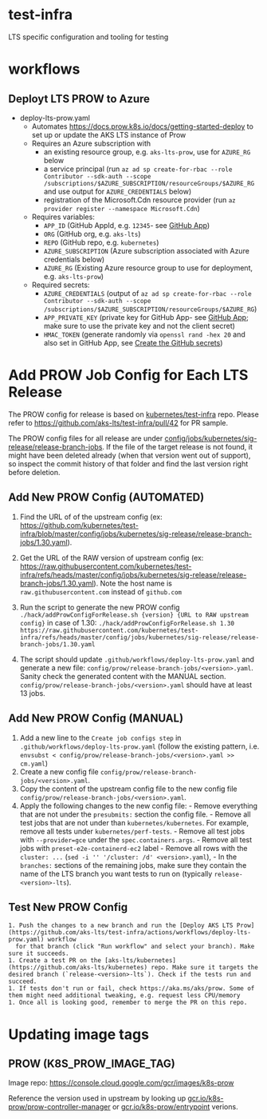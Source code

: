 # test-infra
LTS specific configuration and tooling for testing

# workflows

## Deployt LTS PROW to Azure
* deploy-lts-prow.yaml
  * Automates https://docs.prow.k8s.io/docs/getting-started-deploy to set up or update the AKS LTS instance of Prow
  * Requires an Azure subscription with
    - an existing resource group, e.g. `aks-lts-prow`, use for `AZURE_RG` below
    - a service principal (run `az ad sp create-for-rbac --role Contributor --sdk-auth --scope /subscriptions/$AZURE_SUBSCRIPTION/resourceGroups/$AZURE_RG` and use output for `AZURE_CREDENTIALS` below)
    - registration of the Microsoft.Cdn resource provider (run `az provider register --namespace Microsoft.Cdn`)
  * Requires variables:
    - `APP_ID`  (GitHub AppId, e.g. `12345`- see [GitHub App](https://docs.prow.k8s.io/docs/getting-started-deploy/#github-app))
    - `ORG` (GitHub org, e.g. `aks-lts`)
    - `REPO` (GitHub repo, e.g. `kubernetes`)
    - `AZURE_SUBSCRIPTION` (Azure subscription associated with Azure credentials below)
    - `AZURE_RG` (Existing Azure resource group to use for deployment, e.g. `aks-lts-prow`)
  * Required secrets:
    - `AZURE_CREDENTIALS` (output of `az ad sp create-for-rbac --role Contributor --sdk-auth --scope /subscriptions/$AZURE_SUBSCRIPTION/resourceGroups/$AZURE_RG`)
    - `APP_PRIVATE_KEY` (private key for GitHub App- see [GitHub App](https://docs.prow.k8s.io/docs/getting-started-deploy/#github-app); make sure to use the private key and not the client secret)
    - `HMAC_TOKEN` (generate randomly via `openssl rand -hex 20` and also set in GitHub App, see [Create the GitHub secrets](https://docs.prow.k8s.io/docs/getting-started-deploy/#create-the-github-secrets))

# Add PROW Job Config for Each LTS Release
  The PROW config for release is based on [kubernetes/test-infra](https://github.com/kubernetes/test-infra) repo. Please refer to https://github.com/aks-lts/test-infra/pull/42 for PR sample.

  The PROW config files for all release are under [config/jobs/kubernetes/sig-release/release-branch-jobs](https://github.com/kubernetes/test-infra/tree/master/config/jobs/kubernetes/sig-release/release-branch-jobs). If the file of the target release is not found, it might have been deleted already (when that version went out of support), so inspect the commit history of that folder and find the last version right before deletion.

## Add New PROW Config (AUTOMATED)
  1. Find the URL of of the upstream config (ex: https://github.com/kubernetes/test-infra/blob/master/config/jobs/kubernetes/sig-release/release-branch-jobs/1.30.yaml).
  1. Get the URL of the RAW version of upstream config (ex: https://raw.githubusercontent.com/kubernetes/test-infra/refs/heads/master/config/jobs/kubernetes/sig-release/release-branch-jobs/1.30.yaml). Note the host name is `raw.githubusercontent.com` instead of `github.com`
  1. Run the script to generate the new PROW config
    ```
    ./hack/addProwConfigForRelease.sh {version} {URL to RAW upstream config}
    ```
    in case of 1.30:
    ```
    ./hack/addProwConfigForRelease.sh 1.30 https://raw.githubusercontent.com/kubernetes/test-infra/refs/heads/master/config/jobs/kubernetes/sig-release/release-branch-jobs/1.30.yaml
    ```
    
  1. The script should update `.github/workflows/deploy-lts-prow.yaml` and generate a new file: `config/prow/release-branch-jobs/<version>.yaml`.
     Sanity check the generated content with the MANUAL section.
     `config/prow/release-branch-jobs/<version>.yaml` should have at least 13 jobs.

## Add New PROW Config (MANUAL)
  1. Add a new line to the `Create job configs step` in `.github/workflows/deploy-lts-prow.yaml` 
    (follow the existing pattern, i.e. `envsubst < config/prow/release-branch-jobs/<version>.yaml >> cm.yaml`)
  1. Create a new config file `config/prow/release-branch-jobs/<version>.yaml`.
  1. Copy the content of the upstream config file to the new config file `config/prow/release-branch-jobs/<version>.yaml`.
  1. Apply the following changes to the new config file:
    - Remove everything that are not under the `presubmits:` section the config file.
    - Remove all test jobs that are not under than `kubernetes/kubernetes`. For example, remove all tests under `kubernetes/perf-tests`.
    - Remove all test jobs with `--provider=gce` under the `spec.containers.args`.
    - Remove all test jobs with `preset-e2e-containerd-ec2` label
    - Remove all rows with the `cluster: ...` (`sed -i '' '/cluster: /d' <version>.yaml`),
    - In the `branches:` sections of the remaining jobs, make sure they contain the name of the LTS branch you want tests to run on (typically `release-<version>-lts`).

## Test New PROW Config 
    1. Push the changes to a new branch and run the [Deploy AKS LTS Prow](https://github.com/aks-lts/test-infra/actions/workflows/deploy-lts-prow.yaml) workflow
      for that branch (click "Run workflow" and select your branch). Make sure it succeeds.
    1. Create a test PR on the [aks-lts/kubernetes](https://github.com/aks-lts/kubernetes) repo. Make sure it targets the desired branch (`release-<version>-lts`). Check if the tests run and succeed.
    1. If tests don't run or fail, check https://aka.ms/aks/prow. Some of them might need additional tweaking, e.g. request less CPU/memory 
    1. Once all is looking good, remember to merge the PR on this repo.

# Updating image tags
## PROW (K8S_PROW_IMAGE_TAG)
Image repo: https://console.cloud.google.com/gcr/images/k8s-prow

Reference the version used in upstream by looking up [gcr.io/k8s-prow/prow-controller-manager](https://github.com/search?q=repo%3Akubernetes%2Ftest-infra+gcr.io%2Fk8s-prow%2Fprow-controller-manager&type=code) or [gcr.io/k8s-prow/entrypoint](https://github.com/search?q=repo%3Akubernetes%2Ftest-infra+gcr.io%2Fk8s-prow%2Fentrypoint&type=code) verions.